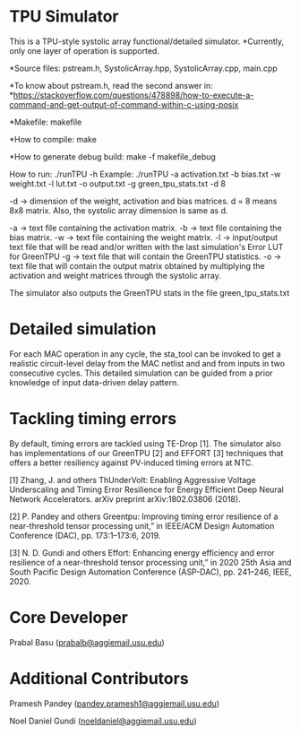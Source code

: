 TPU Simulator
=============

This is a TPU-style systolic array functional/detailed simulator.
*Currently, only one layer of operation is supported.

*Source files: pstream.h, SystolicArray.hpp, SystolicArray.cpp, main.cpp

*To know about pstream.h, read the second answer in:
*https://stackoverflow.com/questions/478898/how-to-execute-a-command-and-get-output-of-command-within-c-using-posix

*Makefile: makefile

*How to compile: make

*How to generate debug build: make -f makefile_debug

How to run: ./runTPU -h
Example: ./runTPU -a activation.txt -b bias.txt -w weight.txt -l lut.txt -o output.txt -g green_tpu_stats.txt -d 8

-d -> dimension of the weight, activation and bias matrices. d = 8 means 8x8 matrix.
      Also, the systolic array dimension is same as d.
      
-a -> text file containing the activation matrix.
-b -> text file containing the bias matrix.
-w -> text file containing the weight matrix.
-l -> input/output text file that will be read and/or written with the last simulation's Error LUT for GreenTPU
-g -> text file that will contain the GreenTPU statistics.
-o -> text file that will contain the output matrix obtained by multiplying the activation 
      and weight matrices through the systolic array.

The simulator also outputs the GreenTPU stats in the file green_tpu_stats.txt

Detailed simulation
===================
For each MAC operation in any cycle, the sta_tool can be invoked
to get a realistic circuit-level delay from the MAC netlist and
and from inputs in two consecutive cycles. This detailed simulation
can be guided from a prior knowledge of input data-driven delay pattern.

Tackling timing errors
======================
By default, timing errors are tackled using TE-Drop [1]. The simulator also has implementations of our GreenTPU [2] and EFFORT [3] techniques that offers a better resiliency against PV-induced timing errors at NTC.

[1] Zhang, J. and others ThUnderVolt: Enabling Aggressive Voltage Underscaling and Timing Error Resilience for Energy Efficient Deep Neural Network Accelerators. arXiv preprint arXiv:1802.03806 (2018).

[2] P. Pandey and others Greentpu: Improving timing error resilience of a near-threshold tensor processing unit,” in IEEE/ACM Design Automation Conference (DAC), pp. 173:1–173:6, 2019.

[3]  N. D. Gundi and others Effort: Enhancing energy efficiency and error resilience of a near-threshold tensor processing unit,” in 2020 25th Asia and South Pacific Design Automation Conference (ASP-DAC), pp. 241–246, IEEE, 2020.

Core Developer
==============
Prabal Basu (prabalb@aggiemail.usu.edu)

Additional Contributors
=======================
Pramesh Pandey (pandey.pramesh1@aggiemail.usu.edu)

Noel Daniel Gundi (noeldaniel@aggiemail.usu.edu)


<!--
**TPUsim/TPUsim** is a ✨ _special_ ✨ repository because its `README.md` (this file) appears on your GitHub profile.

Here are some ideas to get you started:

- 🔭 I’m currently working on ...
- 🌱 I’m currently learning ...
- 👯 I’m looking to collaborate on ...
- 🤔 I’m looking for help with ...
- 💬 Ask me about ...
- 📫 How to reach me: ...
- 😄 Pronouns: ...
- ⚡ Fun fact: ...
-->
